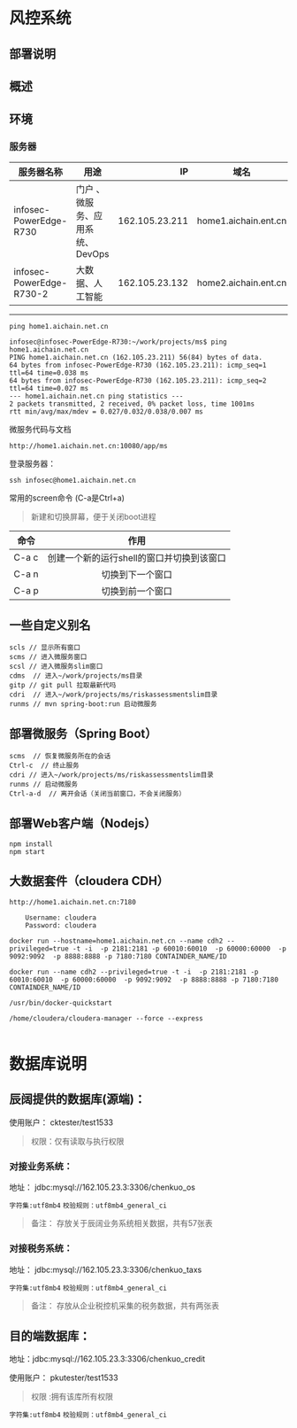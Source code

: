 # 风控系统
## 部署说明

## 概述

## 环境

### 服务器

| 服务器名称      | 用途       | IP    |  域名 |
| --------   | --------   | -----:   | :----: |
| infosec-PowerEdge-R730   | 门户 、微服务、应用系统、DevOps       |   162.105.23.211    |   home1.aichain.ent.cn  |
| infosec-PowerEdge-R730-2   | 大数据、人工智能        |   162.105.23.132    |   home2.aichain.ent.cn  |
--------------------- 

```
ping home1.aichain.net.cn
```

```
infosec@infosec-PowerEdge-R730:~/work/projects/ms$ ping home1.aichain.net.cn
PING home1.aichain.net.cn (162.105.23.211) 56(84) bytes of data.
64 bytes from infosec-PowerEdge-R730 (162.105.23.211): icmp_seq=1 ttl=64 time=0.038 ms
64 bytes from infosec-PowerEdge-R730 (162.105.23.211): icmp_seq=2 ttl=64 time=0.027 ms
--- home1.aichain.net.cn ping statistics ---
2 packets transmitted, 2 received, 0% packet loss, time 1001ms
rtt min/avg/max/mdev = 0.027/0.032/0.038/0.007 ms

```

微服务代码与文档

```
http://home1.aichain.net.cn:10080/app/ms
```

登录服务器：

```
ssh infosec@home1.aichain.net.cn
```

常用的screen命令 (C-a是Ctrl+a)
>新建和切换屏幕，便于关闭boot进程

|命令  | 作用 |
|--------|:------:|
|C-a c|创建一个新的运行shell的窗口并切换到该窗口|
|C-a n	|切换到下一个窗口|
|C-a p	|切换到前一个窗口|

## 一些自定义别名
```
scls // 显示所有窗口
scms // 进入微服务窗口
scsl // 进入微服务slim窗口
cdms  // 进入~/work/projects/ms目录
gitp // git pull 拉取最新代吗
cdri  // 进入~/work/projects/ms/riskassessmentslim目录
runms // mvn spring-boot:run 启动微服务
```

## 部署微服务（Spring Boot）
```
scms  // 恢复微服务所在的会话
Ctrl-c  // 终止服务
cdri // 进入~/work/projects/ms/riskassessmentslim目录
runms // 启动微服务
Ctrl-a-d  // 离开会话（关闭当前窗口，不会关闭服务）
```

## 部署Web客户端（Nodejs）
```
npm install
npm start
```

## 大数据套件（cloudera CDH）
```
http://home1.aichain.net.cn:7180

    Username: cloudera
    Password: cloudera

```

```
docker run --hostname=home1.aichain.net.cn --name cdh2 --privileged=true -t -i  -p 2181:2181 -p 60010:60010  -p 60000:60000  -p 9092:9092  -p 8888:8888 -p 7180:7180 CONTAINDER_NAME/ID

docker run --name cdh2 --privileged=true -t -i  -p 2181:2181 -p 60010:60010  -p 60000:60000  -p 9092:9092  -p 8888:8888 -p 7180:7180 CONTAINDER_NAME/ID

/usr/bin/docker-quickstart

/home/cloudera/cloudera-manager --force --express


```

# 数据库说明
## 辰阔提供的数据库(源端)：
使用账户：
cktester/test1533

>权限：仅有读取与执行权限
### 对接业务系统： 
地址： jdbc:mysql://162.105.23.3:3306/chenkuo_os

`字符集:utf8mb4`
`校验规则：utf8mb4_general_ci`

>备注： 存放关于辰阔业务系统相关数据，共有57张表

### 对接税务系统： 
地址： jdbc:mysql://162.105.23.3:3306/chenkuo_taxs

`字符集:utf8mb4`
`校验规则：utf8mb4_general_ci`
>备注： 存放从企业税控机采集的税务数据，共有两张表

## 目的端数据库：
地址：jdbc:mysql://162.105.23.3:3306/chenkuo_credit

使用账户：
pkutester/test1533

>权限 :拥有该库所有权限

`字符集:utf8mb4`
`校验规则：utf8mb4_general_ci`
